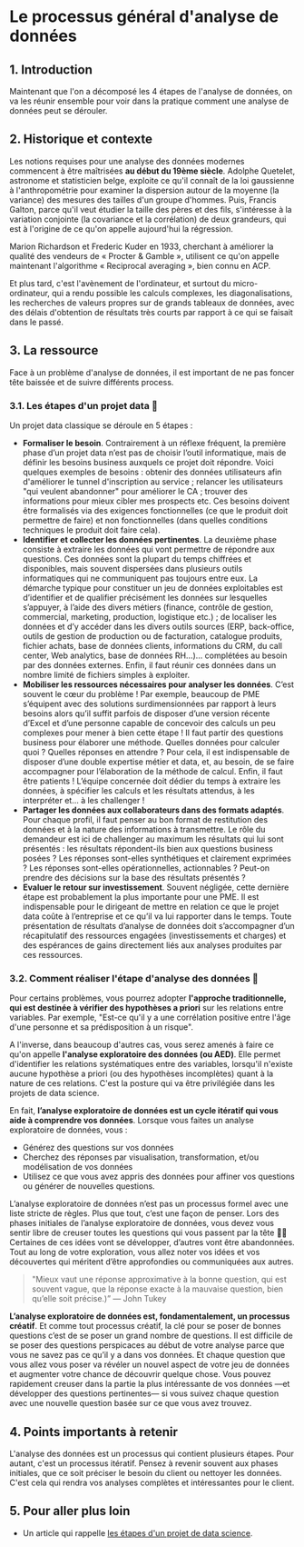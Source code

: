 # Le processus général d'analyse de données

## 1. Introduction
Maintenant que l'on a décomposé les 4 étapes de l'analyse de données, on va les réunir ensemble pour voir dans la pratique comment une analyse de données peut se dérouler.

## 2. Historique et contexte
Les notions requises pour une analyse des données modernes commencent à être maîtrisées **au début du 19ème siècle**. Adolphe Quetelet, astronome et statisticien belge, exploite ce qu'il connaît de la loi gaussienne à l'anthropométrie pour examiner la dispersion autour de la moyenne (la variance) des mesures des tailles d'un groupe d'hommes. Puis, Francis Galton, parce qu'il veut étudier la taille des pères et des fils, s'intéresse à la variation conjointe (la covariance et la corrélation) de deux grandeurs, qui est à l'origine de ce qu'on appelle aujourd'hui la régression.

Marion Richardson et Frederic Kuder en 1933, cherchant à améliorer la qualité des vendeurs de « Procter & Gamble », utilisent ce qu'on appelle maintenant l'algorithme « Reciprocal averaging », bien connu en ACP.

Et plus tard, c'est l'avènement de l'ordinateur, et surtout du micro-ordinateur, qui a rendu possible les calculs complexes, les diagonalisations, les recherches de valeurs propres sur de grands tableaux de données, avec des délais d'obtention de résultats très courts par rapport à ce qui se faisait dans le passé.

## 3. La ressource
Face à un problème d'analyse de données, il est important de ne pas foncer tête baissée et de suivre différents process.

### 3.1. Les étapes d'un projet data 🤝 

Un projet data classique se déroule en 5 étapes : 
- **Formaliser le besoin**. Contrairement à un réflexe fréquent, la première phase d’un projet data n’est pas de choisir l’outil informatique, mais de définir les besoins business auxquels ce projet doit répondre. Voici quelques exemples de besoins : obtenir des données utilisateurs afin d'améliorer le tunnel d'inscription au service ; relancer les utilisateurs "qui veulent abandonner" pour améliorer le CA ; trouver des informations pour mieux cibler mes prospects etc. Ces besoins doivent être formalisés via des exigences fonctionnelles (ce que le produit doit permettre de faire) et non fonctionnelles (dans quelles conditions techniques le produit doit faire cela).
- **Identifier et collecter les données pertinentes**. La deuxième phase consiste à extraire les données qui vont permettre de répondre aux questions. Ces données sont la plupart du temps chiffrées et disponibles, mais souvent dispersées dans plusieurs outils informatiques qui ne communiquent pas toujours entre eux. La démarche typique pour constituer un jeu de données exploitables est d’identifier et de qualifier précisément les données sur lesquelles s’appuyer, à l’aide des divers métiers (finance, contrôle de gestion, commercial, marketing, production, logistique etc.) ; de localiser les données et d’y accéder dans les divers outils sources (ERP, back-office, outils de gestion de production ou de facturation, catalogue produits, fichier achats, base de données clients, informations du CRM, du call center, Web analytics, base de données RH…)… complétées au besoin par des données externes. Enfin, il faut réunir ces données dans un nombre limité de fichiers simples à exploiter.
- **Mobiliser les ressources nécessaires pour analyser les données**. C’est souvent le cœur du problème ! Par exemple, beaucoup de PME s’équipent avec des solutions surdimensionnées par rapport à leurs besoins alors qu’il suffit parfois de disposer d’une version récente d’Excel et d’une personne capable de concevoir des calculs un peu complexes pour mener à bien cette étape ! Il faut partir des questions business pour élaborer une méthode. Quelles données pour calculer quoi ? Quelles réponses en attendre ? Pour cela, il est indispensable de disposer d’une double expertise métier et data, et, au besoin, de se faire accompagner pour l’élaboration de la méthode de calcul. Enfin, il faut être patients ! L’équipe concernée doit dédier du temps à extraire les données, à spécifier les calculs et les résultats attendus, à les interpréter et… à les challenger !
- **Partager les données aux collaborateurs dans des formats adaptés**. Pour chaque profil, il faut penser au bon format de restitution des données et à la nature des informations à transmettre. Le rôle du demandeur est ici de challenger au maximum les résultats qui lui sont présentés : les résultats répondent-ils bien aux questions business posées ? Les réponses sont-elles synthétiques et clairement exprimées ? Les réponses sont-elles opérationnelles, actionnables ? Peut-on prendre des décisions sur la base des résultats présentés ?
- **Evaluer le retour sur investissement**. Souvent négligée, cette dernière étape est probablement la plus importante pour une PME. Il est indispensable pour le dirigeant de mettre en relation ce que le projet data coûte à l’entreprise et ce qu’il va lui rapporter dans le temps. Toute présentation de résultats d’analyse de données doit s’accompagner d’un récapitulatif des ressources engagées (investissements et charges) et des espérances de gains directement liés aux analyses produites par ces ressources.

### 3.2. Comment réaliser l'étape d'analyse des données 🤠

Pour certains problèmes, vous pourrez adopter **l'approche traditionnelle, qui est destinée à vérifier des hypothèses a priori** sur les relations entre variables. Par exemple, "Est-ce qu'il y a une corrélation positive entre l'âge d'une personne et sa prédisposition à un risque".

A l'inverse, dans beaucoup d'autres cas, vous serez amenés à faire ce qu'on appelle **l'analyse exploratoire des données (ou AED)**. Elle permet d'identifier les relations systématiques entre des variables, lorsqu'il n'existe aucune hypothèse a priori (ou des hypothèses incomplètes) quant à la nature de ces relations. C'est la posture qui va être privilégiée dans les projets de data science. 

En fait, **l’analyse exploratoire de données est un cycle itératif qui vous aide à comprendre vos données**. Lorsque vous faites un analyse exploratoire de données, vous :
- Générez des questions sur vos données
- Cherchez des réponses par visualisation, transformation, et/ou modélisation de vos données
- Utilisez ce que vous avez appris des données pour affiner vos questions ou générer de nouvelles questions.

L’analyse exploratoire de données n’est pas un processus formel avec une liste stricte de règles. Plus que tout, c’est une façon de penser. Lors des phases initiales de l’analyse exploratoire de données, vous devez vous sentir libre de creuser toutes les questions qui vous passent par la tête 🧐🧐 Certaines de ces idées vont se développer, d’autres vont être abandonnées. Tout au long de votre exploration, vous allez noter vos idées et vos découvertes qui méritent d’être approfondies ou communiquées aux autres.

> "Mieux vaut une réponse approximative à la bonne question, qui est souvent vague, que la réponse exacte à la mauvaise question, bien qu’elle soit précise.)” — John Tukey

**L’analyse exploratoire de données est, fondamentalement, un processus créatif**. Et comme tout processus créatif, la clé pour se poser de bonnes questions c’est de se poser un grand nombre de questions. Il est difficile de se poser des questions perspicaces au début de votre analyse parce que vous ne savez pas ce qu’il y a dans vos données. Et chaque question que vous allez vous poser va révéler un nouvel aspect de votre jeu de données et augmenter votre chance de découvrir quelque chose. Vous pouvez rapidement creuser dans la partie la plus intéressante de vos données —et développer des questions pertinentes— si vous suivez chaque question avec une nouvelle question basée sur ce que vous avez trouvez.


## 4. Points importants à retenir
L'analyse des données est un processus qui contient plusieurs étapes. Pour autant, c'est un processus itératif. Pensez à revenir souvent aux phases initiales, que ce soit préciser le besoin du client ou nettoyer les données. C'est cela qui rendra vos analyses complètes et intéressantes pour le client.

## 5. Pour aller plus loin
- Un article qui rappelle [les étapes d'un projet de data science](https://www.empirik.fr/2019/07/12/la-data-science-expliquee-a-ma-grand-mere-3-5-cycle-de-vie-dun-projet).
